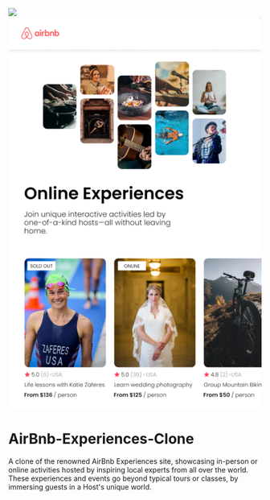 ![](https://tokei.rs/b1/github/YamiTL/AirBnb-Experiences-Clone)
![alt text](https://github.com/YamiTL/AirBnb-Experiences-Clone/blob/main/airbnb-experiences-vista.png?raw=true)

# AirBnb-Experiences-Clone
A clone of the renowned AirBnb Experiences site, showcasing in-person or online activities hosted by inspiring local experts from all over the world. These experiences and events go beyond typical tours or classes, by immersing guests in a Host's unique world.

